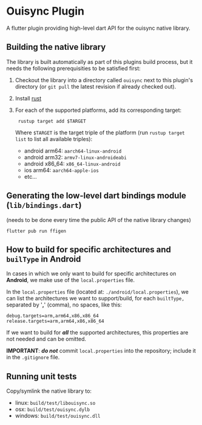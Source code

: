 # Ouisync Plugin

A flutter plugin providing high-level dart API for the ouisync native library.

## Building the native library

The library is built automatically as part of this plugins build process, but it needs the following prerequisities to be satisfied first:

1. Checkout the library into a directory called `ouisync` next to this plugin's directory (or `git pull` the latest revision if already checked out).
2. Install [rust](https://www.rust-lang.org/tools/install)
3. For each of the supported platforms, add its corresponding target:

        rustup target add $TARGET

   Where `$TARGET` is the target triple of the platform (run `rustup target list` to list all available triples):

    - android arm64:  `aarch64-linux-android`
    - android arm32:  `armv7-linux-androideabi`
    - android x86_64: `x86_64-linux-android`
    - ios arm64:      `aarch64-apple-ios`
    - etc...

## Generating the low-level dart bindings module (`lib/bindings.dart`)

(needs to be done every time the public API of the native library changes)

    flutter pub run ffigen

## How to build for specific architectures and `builType` in Android

In cases in which we only want to build for specific architectures on **Android**, we make use of the `local.properties` file.

In the `local.properties` file (located at: `./android/local.properties`), we can list the architectures we want to support/build, for each `builtType,` separated by '**,**' (comma), no spaces, like this:

```
debug.targets=arm,arm64,x86,x86_64
release.targets=arm,arm64,x86,x86_64
```
If we want to build for **_all_** the supported architectures, this properties are not needed and can be omitted.

**IMPORTANT**: **_do not_** commit `local.properties` into the repository; include it in the `.gitignore` file.

## Running unit tests

Copy/symlink the native library to:
 - linux: `build/test/libouisync.so`
 - osx: `build/test/ouisync.dylb`
 - windows: `build/test/ouisync.dll`
